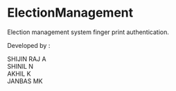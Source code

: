 # ElectionManagement
Election management system finger print authentication.


Developed by :

SHIJIN RAJ A <br/>
SHINIL N <br/>
AKHIL K <br/>
JANBAS MK <br/>
